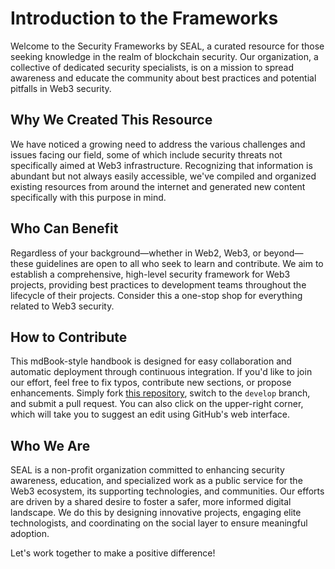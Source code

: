 # Introduction to the Frameworks

Welcome to the Security Frameworks by SEAL, a curated resource for those seeking knowledge in the realm of blockchain security. Our organization, a collective of dedicated security specialists, is on a mission to spread awareness and educate the community about best practices and potential pitfalls in Web3 security.

## Why We Created This Resource

We have noticed a growing need to address the various challenges and issues facing our field, some of which include security threats not specifically aimed at Web3 infrastructure. Recognizing that information is abundant but not always easily accessible, we've compiled and organized existing resources from around the internet and generated new content specifically with this purpose in mind.

## Who Can Benefit

Regardless of your background—whether in Web2, Web3, or beyond—these guidelines are open to all who seek to learn and contribute. We aim to establish a comprehensive, high-level security framework for Web3 projects, providing best practices to development teams throughout the lifecycle of their projects. Consider this a one-stop shop for everything related to Web3 security.

## How to Contribute

This mdBook-style handbook is designed for easy collaboration and automatic deployment through continuous integration. If you'd like to join our effort, feel free to fix typos, contribute new sections, or propose enhancements. Simply fork [this repository](https://github.com/security-alliance/frameworks), switch to the `develop` branch, and submit a pull request. You can also click on the upper-right corner, which will take you to suggest an edit using GitHub's web interface.

## Who We Are

SEAL is a non-profit organization committed to enhancing security awareness, education, and specialized work as a public service for the Web3 ecosystem, its supporting technologies, and communities. Our efforts are driven by a shared desire to foster a safer, more informed digital landscape. We do this by designing innovative projects, engaging elite technologists, and coordinating on the social layer to ensure meaningful adoption.

Let's work together to make a positive difference!
